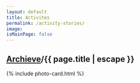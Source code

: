 ```yaml
---
layout: default
title: Activites
permalink: /activity-stories/
image:
isMainPage: false
---
```


<section class="container-full">
    <h1 class="page__title"><a href="{{site.baseurl}}/archive/">Archieve</a>/{{ page.title | escape }}</h1>
    {% include photo-card.html %}
</section>
